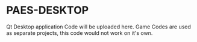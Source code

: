 # PAES-DESKTOP
Qt Desktop application Code will be uploaded here.
Game Codes are used as separate projects, this code would not work on it's own.
